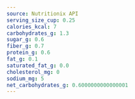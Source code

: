 ```yaml
---
source: Nutritionix API
serving_size_cup: 0.25
calories_kcal: 7
carbohydrates_g: 1.3
sugar_g: 0.6
fiber_g: 0.7
protein_g: 0.6
fat_g: 0.1
saturated_fat_g: 0.0
cholesterol_mg: 0
sodium_mg: 5
net_carbohydrates_g: 0.6000000000000001
---
```


